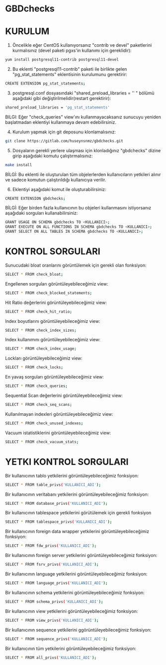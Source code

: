 # GBDchecks

# KURULUM


1) Öncelikle eğer CentOS kullanıyorsanız "contrib ve devel" paketlerini kurmalısınız (devel paketi pgxs'in kullanımı için gereklidir):
```bash
yum install postgresql11-contrib postgresql11-devel
```

2) Bu eklenti "postgresql11-contrib" paketi ile birlikte gelen "pg_stat_statements" eklentisinin kurulumunu gerektirir:
```bash
CREATE EXTENSION pg_stat_statements;
```

3) postgresql.conf dosyasındaki "shared_preload_libraries = '' " bölümü aşağıdaki gibi değiştirilmelidir(restart gerektirir):
```bash
shared_preload_libraries = 'pg_stat_statements'
```

BILGI: Eğer "check_queries" view'ını kullanmayacaksanız sunucuyu yeniden başlatmadan eklentiyi kullanmaya devam edebilirsiniz.


4) Kurulum yapmak için git deposunu klonlamalısınız:
```bash
git clone https://gitlab.com/huseynsnmz/gbdchecks.git
```

5) Dosyaların gerekli yerlere ulaşması için klonladığınız "gbdchecks" dizine girip aşağıdaki komutu çalıştırmalısınız:
```bash
make install
```

BİLGİ: Bu eklenti ile oluşturulan tüm objelerlerden kullanıcıların yetkileri alınır ve sadece komutun çalıştırıldığı kullanıcıya verilir.


6) Eklentiyi aşağıdaki komut ile oluşturabilirsiniz:
```bash
CREATE EXTENSION gbdchecks;
```

BİLGİ: Eğer birden fazla kullanıcının bu objeleri kullanmasını istiyorsanız aşağıdaki sorguları kullanabilirsiniz:
```bash
GRANT USAGE ON SCHEMA gbdchecks TO <KULLANICI>;
GRANT EXECUTE ON ALL FUNCTIONS IN SCHEMA gbdchecks TO <KULLANICI>;
GRANT SELECT ON ALL TABLES IN SCHEMA gbdchecks TO <KULLANICI>;
```

# KONTROL SORGULARI

Sunucudaki bloat oranlarını görüntülemek için gerekli olan fonksiyon:
```bash
SELECT * FROM check_bloat;
```

Engellenen sorguları görüntüleyebileceğimiz view:
```bash
SELECT * FROM check_blocked_statements;
```

Hit Ratio değerlerini görüntüleyebileceğimiz view:
```bash
SELECT * FROM check_hit_ratio;
```

Index boyutlarını görüntüleyebileceğimiz view:
```bash
SELECT * FROM check_index_sizes;
```

Index kullanımını görüntüleyebileceğimiz view:
```bash
SELECT * FROM check_index_usage;
```

Lockları görüntüleyebileceğimiz view:
```bash
SELECT * FROM check_locks;
```

En yavaş sorguları görüntüleyebileceğimiz view:
```bash
SELECT * FROM check_queries;
```

Sequential Scan değerlerini görüntüleyebileceğimiz view:
```bash
SELECT * FROM check_seq_scans;
```

Kullanılmayan indexleri görüntüleyebileceğimiz view:
```bash
SELECT * FROM check_unused_indexes;
```

Vacuum istatistiklerini görüntüleyebileceğimiz view:
```bash
SELECT * FROM check_vacuum_stats;
```



# YETKI KONTROL SORGULARI

Bir kullanıcının tablo yetkilerini görüntüleyebileceğimiz fonksiyon:
```bash
SELECT * FROM table_privs('KULLANICI_ADI');
```

Bir kullanıcının veritabanı yetkilerini görüntüleyebileceğimiz fonksiyon:
```bash
SELECT * FROM database_privs('KULLANICI_ADI');
```

Bir kullanıcının tablespace yetkilerini görütülemek için gerekli fonksiyon
```bash
SELECT * FROM tablespace_privs('KULLANICI_ADI');
```

Bir kullanıcının foreign data wrapper yetkilerini görüntüleyebileceğimiz fonksiyon:
```bash
SELECT * FROM fdw_privs('KULLANICI_ADI');
```

Bir kullanıcının foreign server yetkilerini görüntüleyebileceğimiz fonksiyon:
```bash
SELECT * FROM fsrv_privs('KULLANICI_ADI');
```

Bir kullanıcının language yetkilerini görüntüleyebileceğimiz fonksiyon:
```bash
SELECT * FROM language_privs('KULLANICI_ADI');
```
Bir kullanıcının schema yetkilerini görüntüleyebileceğimiz fonksiyon:
```bash
SELECT * FROM schema_privs('KULLANICI_ADI');
```

Bir kullanıcının view yetkilerini görüntüleyebileceğimiz fonksiyon:
```bash
SELECT * FROM view_privs('KULLANICI_ADI');
```

Bir kullanıcının sequence yetkilerini ggörüntüleyebileceğimiz fonksiyon:
```bash
SELECT * FROM sequence_privs('KULLANICI_ADI');
```

Bir kullanıcının tüm yetkilerini görüntüleyebileceğimiz fonksiyon:
```bash
SELECT * FROM all_privs('KULLANICI_ADI');
```

